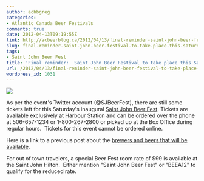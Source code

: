 ```yaml
---
author: acbbgreg
categories:
- Atlantic Canada Beer Festivals
comments: true
date: 2012-04-13T09:19:55Z
link: http://acbeerblog.ca/2012/04/13/final-reminder-saint-john-beer-festival-to-take-place-this-saturday/
slug: final-reminder-saint-john-beer-festival-to-take-place-this-saturday
tags:
- Saint John Beer Fest
title: 'Final reminder:  Saint John Beer Festival to take place this Saturday'
url: /2012/04/13/final-reminder-saint-john-beer-festival-to-take-place-this-saturday/
wordpress_id: 1031
---
```


[![](http://acbeerblog.ca/wp-content/uploads/2012/04/stj-beer-fest.jpg)](http://acbeerblog.ca/wp-content/uploads/2012/04/stj-beer-fest.jpg)

As per the event's Twitter account (@SJBeerFest), there are still some tickets left for this Saturday's inaugural [Saint John Beer Fest](http://www.saintjohnalehouse.com/beerfest). Tickets are available exclusively at Harbour Station and can be ordered over the phone at 506-657-1234 or 1-800-267-2800 or picked up at the Box Office during regular hours.  Tickets for this event cannot be ordered online.

Here is a link to a previous post about the [brewers and beers that will be available](http://atlanticcanadabeerblog.wordpress.com/2012/03/29/full-beer-list-for-saint-john-beer-fest-now-available/).

For out of town travelers, a special Beer Fest room rate of $99 is available at the Saint John Hilton.  Either mention "Saint John Beer Fest" or "BEEA12" to qualify for the reduced rate.

